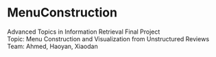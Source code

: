 MenuConstruction
================
Advanced Topics in Information Retrieval Final Project   
Topic: Menu Construction and Visualization from Unstructured Reviews   
Team: Ahmed, Haoyan, Xiaodan
